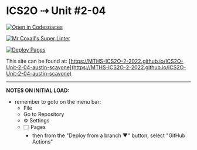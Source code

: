 # ICS2O ⇢ Unit #2-04

[![Open in Codespaces](https://classroom.github.com/assets/launch-codespace-f4981d0f882b2a3f0472912d15f9806d57e124e0fc890972558857b51b24a6f9.svg)](https://classroom.github.com/open-in-codespaces?assignment_repo_id=10592292)

[![Mr Coxall's Super Linter](https://github.com/MTHS-ICS2O-2-2022/ICS2O-Unit-2-04-austin-scavone/workflows/Mr%20Coxall's%20Super%20Linter/badge.svg)](https://github.com/MTHS-ICS2O-2-2022/ICS2O-Unit-2-04-austin-scavone/actions)

[![Deploy Pages](https://github.com/MTHS-ICS2O-2-2022/ICS2O-Unit-2-04-austin-scavone/workflows/Deploy%20Pages/badge.svg)](https://github.com/MTHS-ICS2O-2-2022/ICS2O-Unit-2-04-austin-scavone/actions)

This site can be found at: [https://MTHS-ICS2O-2-2022.github.io/ICS2O-Unit-2-04-austin-scavone](https://MTHS-ICS2O-2-2022.github.io/ICS2O-Unit-2-04-austin-scavone)

---

**NOTES ON INITIAL LOAD:**
- remember to goto on the menu bar:
  - File
  - Go to Repository
  - ⚙ Settings
  - 🗔 Pages
    - then from the "Deploy from a branch ▼" button, select "GitHub Actions"
